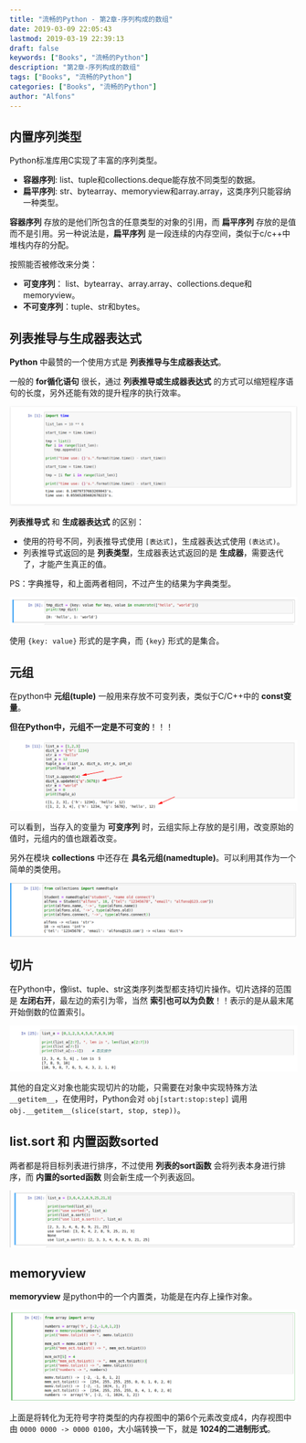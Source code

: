 ```yaml
---
title: "流畅的Python - 第2章-序列构成的数组"
date: 2019-03-09 22:05:43
lastmod: 2019-03-19 22:39:13
draft: false
keywords: ["Books", "流畅的Python"]
description: "第2章-序列构成的数组"
tags: ["Books", "流畅的Python"]
categories: ["Books", "流畅的Python"]
author: "Alfons"
---
```


## 内置序列类型

Python标准库用C实现了丰富的序列类型。

- **容器序列**: list、tuple和collections.deque能存放不同类型的数据。
- **扁平序列**: str、bytearray、memoryview和array.array，这类序列只能容纳一种类型。

<!--more-->

**容器序列** 存放的是他们所包含的任意类型的对象的引用，而 **扁平序列** 存放的是值而不是引用。另一种说法是，**扁平序列** 是一段连续的内存空间，类似于c/c++中堆栈内存的分配。

按照能否被修改来分类：

- **可变序列**： list、bytearray、array.array、collections.deque和memoryview。
- **不可变序列**：tuple、str和bytes。

## 列表推导与生成器表达式

**Python** 中最赞的一个使用方式是 **列表推导与生成器表达式**。

一般的 **for循化语句** 很长，通过 **列表推导或生成器表达式** 的方式可以缩短程序语句的长度，另外还能有效的提升程序的执行效率。

![list_comps](/images/Books/ProfessionBooks/流畅的Python/2_list_comps_1.png)

**列表推导式** 和 **生成器表达式** 的区别：

- 使用的符号不同，列表推导式使用 `[表达式]`，生成器表达式使用 `(表达式)`。
- 列表推导式返回的是 **列表类型**，生成器表达式返回的是 **生成器**，需要迭代了，才能产生真正的值。

PS：字典推导，和上面两者相同，不过产生的结果为字典类型。

![list_comps_2](/images/Books/ProfessionBooks/流畅的Python/2_list_comps_2.png)

使用 `{key: value}` 形式的是字典，而 `{key}` 形式的是集合。

## 元组

在python中 **元组(tuple)** 一般用来存放不可变列表，类似于C/C++中的 **const变量**。

**但在Python中，元组不一定是不可变的**！！！

![2_tuple_change_value](/images/Books/ProfessionBooks/流畅的Python/2_tuple_change_value.png)

可以看到，当存入的变量为 **可变序列** 时，云组实际上存放的是引用，改变原始的值时，元组内的值也跟着改变。

另外在模块 **collections** 中还存在 **具名元组(namedtuple)**。可以利用其作为一个简单的类使用。

![2_namedtuple](/images/Books/ProfessionBooks/流畅的Python/2_namedtuple.png)

## 切片

在Python中，像list、tuple、str这类序列类型都支持切片操作。切片选择的范围是 **左闭右开**，最左边的索引为零，当然 **索引也可以为负数**！！表示的是从最末尾开始倒数的位置索引。

![2_list_slice](/images/Books/ProfessionBooks/流畅的Python/2_list_slice.png)

其他的自定义对象也能实现切片的功能，只需要在对象中实现特殊方法 `__getitem__`，在使用时，Python会对 `obj[start:stop:step]` 调用 `obj.__getitem__(slice(start, stop, step))`。

## list.sort 和 内置函数sorted

两者都是将目标列表进行排序，不过使用 **列表的sort函数** 会将列表本身进行排序，而 **内置的sorted函数** 则会新生成一个列表返回。

![2_list_sort_and_sorted](/images/Books/ProfessionBooks/流畅的Python/2_list_sort_and_sorted.png)

## memoryview

**memoryview**  是python中的一个内置类，功能是在内存上操作对象。

![2_memoryview](/images/Books/ProfessionBooks/流畅的Python/2_memoryview.png)

上面是将转化为无符号字符类型的内存视图中的第6个元素改变成4，内存视图中由 `0000 0000 -> 0000 0100`，大小端转换一下，就是 **1024的二进制形式**。